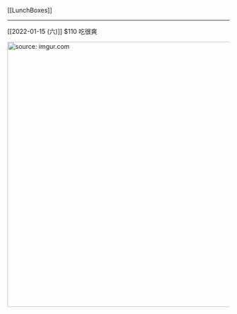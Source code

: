 [[LunchBoxes]]

---

[[2022-01-15 (六)]] $110 吃很爽

<a href="https://imgur.com/VuilR3g"><img src="https://i.imgur.com/VuilR3g.jpg" title="source: imgur.com" width="600px" /></a>
